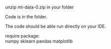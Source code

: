 unzip mt-data-0.zip in your folder

Code is in the folder.

The code should be able run directly on your IDE.

require package:  
numpy
sklearn
pandas
matplotlib